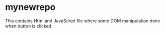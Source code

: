 # mynewrepo
This contains Html and JavaScript file where some DOM manipulation done when button is clicked.
